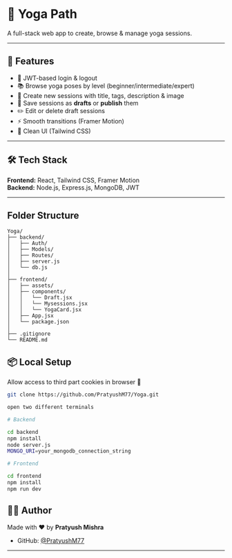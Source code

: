 # 🧘 Yoga Path

A full-stack web app to create, browse & manage yoga sessions.

---

## 🚀 Features

- 🔐 JWT-based login & logout
- 📚 Browse yoga poses by level (beginner/intermediate/expert)
- 📝 Create new sessions with title, tags, description & image
- 💾 Save sessions as **drafts** or **publish** them
- ✏️ Edit or delete draft sessions
- ⚡ Smooth transitions (Framer Motion)
- 🍃 Clean UI (Tailwind CSS)

---

## 🛠 Tech Stack

**Frontend:** React, Tailwind CSS, Framer Motion  
**Backend:** Node.js, Express.js, MongoDB, JWT   

---
##  Folder Structure
```
Yoga/
├── backend/              
│   ├── Auth/              
│   ├── Models/            
│   ├── Routes/           
│   ├── server.js          
│   └── db.js      
│
├── frontend/            
│   ├── assets/           
│   ├── components/        
│   │   └── Draft.jsx     
│   │   └── Mysessions.jsx 
│   │   └── YogaCard.jsx  
│   ├── App.jsx           
│   └── package.json      
│
├── .gitignore             
└── README.md              
```

## 📦 Local Setup

Allow access to third part cookies in browser 🍪
```bash
git clone https://github.com/PratyushM77/Yoga.git

open two different terminals 

# Backend

cd backend
npm install
node server.js
MONGO_URI=your_mongodb_connection_string 

# Frontend

cd frontend
npm install
npm run dev

```
## 🙋‍♂️ Author

Made with ❤️ by **Pratyush Mishra**

* GitHub: [@PratyushM77](https://github.com/PratyushM77)

---

